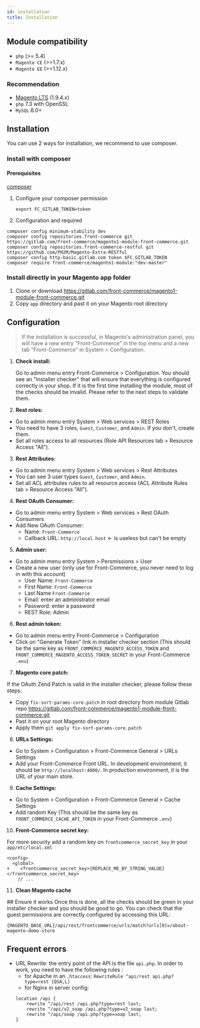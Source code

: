 ```yaml
---
id: installation
title: Installation
---
```


## Module compatibility

- `php` (>= 5.4)
- `Magento CE` (>=1.7.x)
- `Magento EE` (>=1.12.x)

### Recommendation

- [Magento LTS](https://github.com/OpenMage/magento-lts) (1.9.4.x)
- `php` 7.3 with OpenSSL
- `MySQL` 8.0+

## Installation

You can use 2 ways for installation, we recommend to use composer.
### Install with composer

#### Prerequisites

[composer](https://getcomposer.org/download/)

1. Configure your composer permission

   `export FC_GITLAB_TOKEN=token`

2. Configuration and required

```
composer config minimum-stability dev
composer config repositories.front-commerce git https://gitlab.com/front-commerce/magento1-module-front-commerce.git
composer config repositories.front-commerce-restful git https://github.com/PH2M/Magento-Extra-RESTful
composer config http-basic.gitlab.com token $FC_GITLAB_TOKEN
composer require front-commerce/magento1-module:"dev-master"
```

### Install directly in your Magento app folder

1. Clone or download https://gitlab.com/front-commerce/magento1-module-front-commerce.git
2. Copy `app` directory and past it on your Magento root directory

## Configuration
<blockquote class="note">
If the installation is successful, in Magento's administration panel, you will have a new entry "Front-Commerce" in the top menu and a new tab "Front-Commerce" in System > Configuration.
</blockquote>

1. **Check install:**

     Go to admin menu entry Front-Commerce > Configuration. You should see an "Installer checker" that will ensure that everything is configured correctly in your shop. If it is the first time installing the module, most of the checks should be invalid. Please refer to the next steps to validate them.

2. **Rest roles:**

  - Go to admin menu entry System > Web services > REST Roles
  - You need to have 3 roles, `Guest`, `Customer`, and `Admin`. If you don't, create them.
  - Set all roles access to all resources (Role API Resources tab > Resource Access "All").

3. **Rest Attributes:**

  - Go to admin menu entry System > Web services > Rest Attributes
  - You can see 3 user types `Guest`, `Customer`, and `Admin`. 
  - Set all ACL attributes rules to all resource access (ACL Attribute Rules tab > Resource Access "All").

4. **Rest OAuth Consumer:**

  - Go to admin menu entry System > Web services > Rest OAuth Consumers
  - Add New OAuth Consumer:
    - Name: `Front-Commerce`
    - Callback URL: `http://local.host` <- is useless but can't be empty

5. **Admin user:**

  - Go to admin menu entry System > Persmissions > User
  - Create a new user (only use for Front-Commerce, you never need to log in with this account)
    - User Name: `Front-Commerce`
    - First Name: `Front-Commerce`
    - Last Name `Front-Commerce`
    - Email: enter an administrator email
    - Password: enter a password
    - REST Role: Admin

6. **Rest admin token:**

  - Go to admin menu entry Front-Commerce > Configuration
  - Click on "Generate Token" link in installer checker section (This should be the same key as `FRONT_COMMERCE_MAGENTO_ACCESS_TOKEN` and `FRONT_COMMERCE_MAGENTO_ACCESS_TOKEN_SECRET` in your Front-Commerce `.env`)

7. **Magento core patch:**

  If the OAuth Zend Patch is valid in the installer checker, please follow these steps:
  - Copy `fix-sort-params-core.patch` in root directory from module Gitlab repo https://gitlab.com/front-commerce/magento1-module-front-commerce.git
  - Past it on your root Magento directory
  - Apply them `git apply fix-sort-params-core.patch`
  
8. **URLs Settings:**

  - Go to System > Configuration > Front-Commerce General > URLs Settings
  - Add your Front-Commerce Front URL. In development environment, it should be `http://localhost:4000/`. In production environment, it is the URL of your main store.

9. **Cache Settings:**

  - Go to System > Configuration > Front-Commerce General > Cache Settings
  - Add random Key (This should be the same key as `FRONT_COMMERCE_CACHE_API_TOKEN` in your Front-Commerce `.env`)

10. **Front-Commerce secret key:**

  For more security add a random key on `frontcommerce_secret_key` in your `app/etc/local.xml`

  ```
  <config>
    <global>
  +    <frontcommerce_secret_key>{REPLACE_ME_BY_STRING_VALUE}</frontcommerce_secret_key>
      // ...
  ```
11. **Clean Magento cache**

## Ensure it works
Once this is done, all the checks should be green in your installer checker and you should be good to go. You can check that the guest permissions are correctly configured by accessing this URL:

`{MAGENTO_BASE_URL}/api/rest/frontcommerce/urls/match?urls[0]=/about-magento-demo-store`

## Frequent errors
- URL Rewrite: the entry point of the API is the file `api.php`. In order to work, you need to have the following rules :
    - for Apache in an `.htaccess`: `RewriteRule ^api/rest api.php?type=rest [QSA,L]`
    - for Nginx in server config:
    ```
    location /api {
        rewrite ^/api/rest /api.php?type=rest last;
        rewrite ^/api/v2_soap /api.php?type=v2_soap last;
        rewrite ^/api/soap /api.php?type=soap last;
    }
    ```